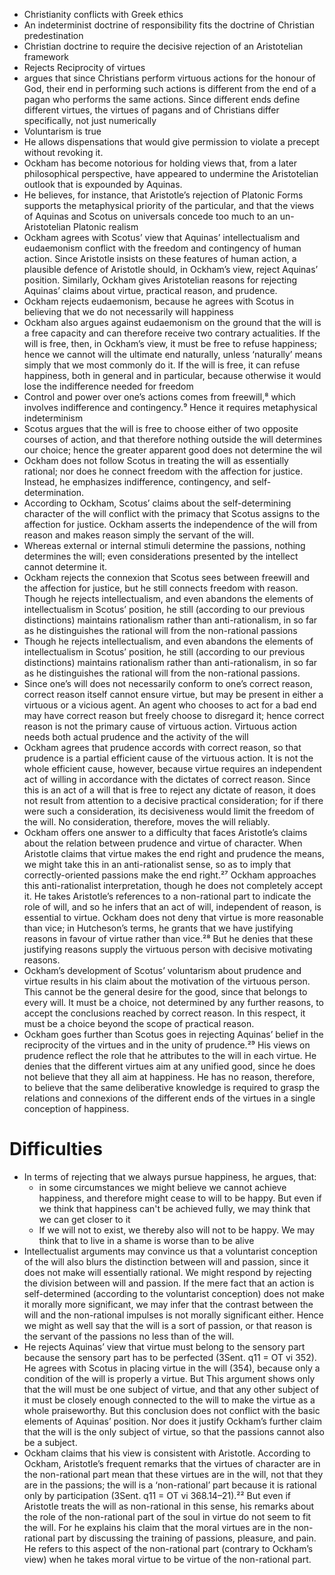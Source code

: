 - Christianity conflicts with Greek ethics
- An indeterminist doctrine of responsibility fits the doctrine of Christian predestination
- Christian doctrine to require the decisive rejection of an Aristotelian framework
- Rejects Reciprocity of virtues
- argues that since Christians perform virtuous actions for the honour of God, their end in performing such actions is different from the end of a pagan who performs the same actions. Since different ends define different virtues, the virtues of pagans and of Christians differ specifically, not just numerically
- Voluntarism is true
- He allows dispensations that would give permission to violate a precept without revoking it. 
- Ockham has become notorious for holding views that, from a later philosophical perspective, have appeared to undermine the Aristotelian outlook that is expounded by Aquinas.
- He believes, for instance, that Aristotle’s rejection of Platonic Forms supports the metaphysical priority of the particular, and that the views of Aquinas and Scotus on universals concede too much to an un-Aristotelian Platonic realism
- Ockham agrees with Scotus’ view that Aquinas’ intellectualism and eudaemonism conflict with the freedom and contingency of human action. Since Aristotle insists on these features of human action, a plausible defence of Aristotle should, in Ockham’s view, reject Aquinas’ position. Similarly, Ockham gives Aristotelian reasons for rejecting Aquinas’ claims about virtue, practical reason, and prudence. 
- Ockham rejects eudaemonism, because he agrees with Scotus in believing that we do not necessarily will happiness
- Ockham also argues against eudaemonism on the ground that the will is a free capacity and can therefore receive two contrary actualities. If the will is free, then, in Ockham’s view, it must be free to refuse happiness; hence we cannot will the ultimate end naturally, unless ‘naturally’ means simply that we most commonly do it. If the will is free, it can refuse happiness, both in general and in particular, because otherwise it would lose the indifference needed for freedom 
- Control and power over one’s actions comes from freewill,⁸ which involves indifference and contingency.⁹ Hence it requires metaphysical indeterminism 
- Scotus argues that the will is free to choose either of two opposite courses of action, and that therefore nothing outside the will determines our choice; hence the greater apparent good does not determine the wil 
- Ockham does not follow Scotus in treating the will as essentially rational; nor does he connect freedom with the affection for justice. Instead, he emphasizes indifference, contingency, and self-determination. 
- According to Ockham, Scotus’ claims about the self-determining character of the will conflict with the primacy that Scotus assigns to the affection for justice. Ockham asserts the independence of the will from reason and makes reason simply the servant of the will. 
- Whereas external or internal stimuli determine the passions, nothing determines the will; even considerations presented by the intellect cannot determine it. 
- Ockham rejects the connexion that Scotus sees between freewill and the affection for justice, but he still connects freedom with reason. Though he rejects intellectualism, and even abandons the elements of intellectualism in Scotus’ position, he still (according to our previous distinctions) maintains rationalism rather than anti-rationalism, in so far as he distinguishes the rational will from the non-rational passions 
- Though he rejects intellectualism, and even abandons the elements of intellectualism in Scotus’ position, he still (according to our previous distinctions) maintains rationalism rather than anti-rationalism, in so far as he distinguishes the rational will from the non-rational passions.
- Since one’s will does not necessarily conform to one’s correct reason, correct reason itself cannot ensure virtue, but may be present in either a virtuous or a vicious agent.
An agent who chooses to act for a bad end may have correct reason but freely choose to disregard it; hence correct reason is not the primary cause of virtuous action. Virtuous action needs both actual prudence and the activity of the will
- Ockham agrees that prudence accords with correct reason, so that prudence is a partial efficient cause of the virtuous action. It is not the whole efficient cause, however, because virtue requires an independent act of willing in accordance with the dictates of correct reason. Since this is an act of a will that is free to reject any dictate of reason, it does not result from attention to a decisive practical consideration; for if there were such a consideration, its decisiveness would limit the freedom of the will. No consideration, therefore, moves the will reliably. 
- Ockham offers one answer to a difficulty that faces Aristotle’s claims about the relation between prudence and virtue of character. When Aristotle claims that virtue makes the end right and prudence the means, we might take this in an anti-rationalist sense, so as to imply that correctly-oriented passions make the end right.²⁷ Ockham approaches this anti-rationalist interpretation, though he does not completely accept it. He takes Aristotle’s references to a non-rational part to indicate the role of will, and so he infers that an act of will, independent of reason, is essential to virtue. Ockham does not deny that virtue is more reasonable than vice; in Hutcheson’s terms, he grants that we have justifying reasons in favour of virtue rather than vice.²⁸ But he denies that these justifying reasons supply the virtuous person with decisive motivating reasons. 
- Ockham’s development of Scotus’ voluntarism about prudence and virtue results in his claim about the motivation of the virtuous person. This cannot be the general desire for the good, since that belongs to every will. It must be a choice, not determined by any further reasons, to accept the conclusions reached by correct reason. In this respect, it must be a choice beyond the scope of practical reason. 
- Ockham goes further than Scotus goes in rejecting Aquinas’ belief in the reciprocity of the virtues and in the unity of prudence.²⁹ His views on prudence reflect the role that he attributes to the will in each virtue. He denies that the different virtues aim at any unified good, since he does not believe that they all aim at happiness. He has no reason, therefore, to believe that the same deliberative knowledge is required to grasp the relations and connexions of the different ends of the virtues in a single conception of happiness. 










# Difficulties 

- In terms of rejecting that we always pursue happiness, he argues, that:
    - in some circumstances we might believe we cannot achieve happiness, and therefore might cease to will to be happy. But even if we think that happiness can't be achieved fully, we may think that we can get closer to it      
    - If we will not to exist, we thereby also will not to be happy. We may think that to live in a shame is worse than to be alive
- Intellectualist arguments may convince us that a voluntarist conception of the will also blurs the distinction between will and passion, since it does not make will essentially rational. We might respond by rejecting the division between will and passion. If the mere fact that an action is self-determined (according to the voluntarist conception) does not make it morally more significant, we may infer that the contrast between the will and the non-rational impulses is not morally significant either. Hence we might as well say that the will is a sort of passion, or that reason is the servant of the passions no less than of the will. 
- He rejects Aquinas’ view that virtue must belong to the sensory part because the sensory part has to be perfected (3Sent. q11 = OT vi 352). He agrees with Scotus in placing virtue in the will (354), because only a condition of the will is properly a virtue. But This argument shows only that the will must be one subject of virtue, and that any other subject of it must be closely enough connected to the will to make the virtue as a whole praiseworthy. But this conclusion does not conflict with the basic elements of Aquinas’ position. Nor does it justify Ockham’s further claim that the will is the only subject of virtue, so that the passions cannot also be a subject.
- Ockham claims that his view is consistent with Aristotle. According to Ockham, Aristotle’s frequent remarks that the virtues of character are in the non-rational part mean that these virtues are in the will, not that they are in the passions; the will is a ‘non-rational’ part because it is rational only by participation (3Sent. q11 = OT vi 368.14–21).²² But even if Aristotle treats the will as non-rational in this sense, his remarks about the role of the non-rational part of the soul in virtue do not seem to fit the will. For he explains his claim that the moral virtues are in the non-rational part by discussing the training of passions, pleasure, and pain. He refers to this aspect of the non-rational part (contrary to Ockham’s view) when he takes moral virtue to be virtue of the non-rational part. 